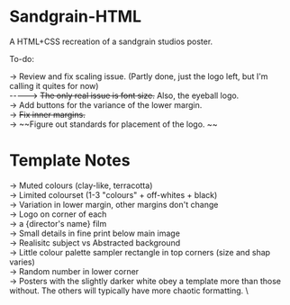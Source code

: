 # Sandgrain-HTML
A HTML+CSS recreation of a sandgrain studios poster. 

To-do: 

-> Review and fix scaling issue. (Partly done, just the logo left, but I'm calling it quites for now)\
-----> ~~The only real issue is font size.~~ Also, the eyeball logo. \
-> Add buttons for the variance of the lower margin. \
-> ~~Fix inner margins.~~ \
-> ~~Figure out standards for placement of the logo. \~~


# Template Notes

-> Muted colours (clay-like, terracotta) \
-> Limited colourset (1-3 "colours" + off-whites + black) \
-> Variation in lower margin, other margins don't change \
-> Logo on corner of each \
-> a {director's name} film \
-> Small details in fine print below main image \
-> Realisitc subject vs Abstracted background \
-> Little colour palette sampler rectangle in top corners (size and shap varies) \
-> Random number in lower corner \
-> Posters with the slightly darker white obey a template more than those without. The others will typically have more chaotic formatting. \